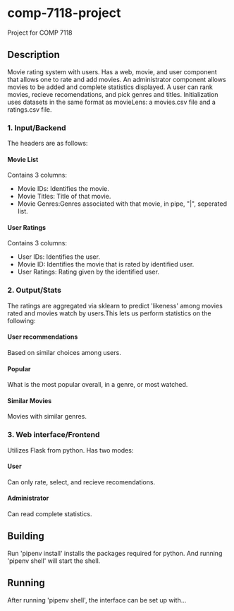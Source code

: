 # comp-7118-project
Project for COMP 7118

## Description
Movie rating system with users. Has a web, movie, and user component that allows one to rate and add movies. An administrator component allows movies to be added and complete statistics displayed. A user can rank movies, recieve recomendations, and pick genres and titles. Initialization uses datasets in the same format as movieLens: a movies.csv file and a ratings.csv file. 

### 1. Input/Backend
The headers are as follows:

#### Movie List
Contains 3 columns:
- Movie IDs: Identifies the movie.
- Movie Titles: Title of that movie.
- Movie Genres:Genres associated with that movie, in pipe, "|", seperated list.

#### User Ratings
Contains 3 columns:
- User IDs: Identifies the user.
- Movie ID: Identifies the movie that is rated by identified user.
- User Ratings: Rating given by the identified user.

### 2. Output/Stats
The ratings are aggregated via sklearn to predict 'likeness' among movies rated and movies watch by users.This lets us perform statistics on the following:
#### User recommendations
Based on similar choices among users.
#### Popular
What is the most popular overall, in a genre, or most watched.
#### Similar Movies
Movies with similar genres.

### 3. Web interface/Frontend
Utilizes Flask from python. Has two modes:

#### User
Can only rate, select, and recieve recomendations.

#### Administrator
Can read complete statistics.

## Building
Run 'pipenv install' installs the packages required for python. And running 'pipenv shell' will start the shell.

## Running
After running 'pipenv shell', the interface can be set up with...



